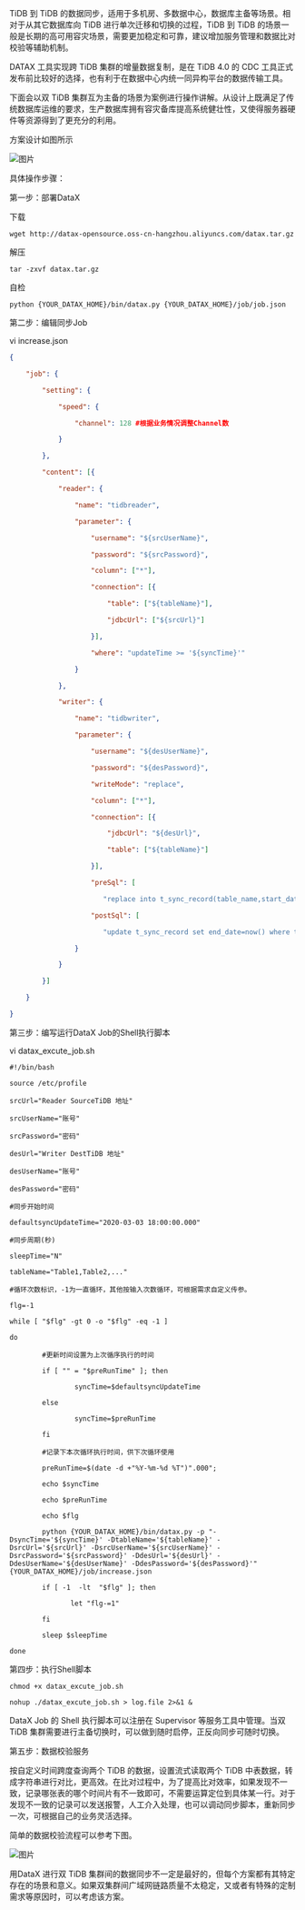 TiDB 到 TiDB 的数据同步，适用于多机房、多数据中心，数据库主备等场景。相对于从其它数据库向 TiDB 进行单次迁移和切换的过程，TiDB 到 TiDB 的场景一般是长期的高可用容灾场景，需要更加稳定和可靠，建议增加服务管理和数据比对校验等辅助机制。

DATAX 工具实现跨 TiDB 集群的增量数据复制，是在 TiDB 4.0 的 CDC 工具正式发布前比较好的选择，也有利于在数据中心内统一同异构平台的数据传输工具。

下面会以双 TiDB 集群互为主备的场景为案例进行操作讲解。从设计上既满足了传统数据库运维的要求，生产数据库拥有容灾备库提高系统健壮性，又使得服务器硬件等资源得到了更充分的利用。

方案设计如图所示

![图片](tidb2tidb.png)

具体操作步骤：

第一步：部署DataX

下载
```
wget http://datax-opensource.oss-cn-hangzhou.aliyuncs.com/datax.tar.gz
```
解压
```
tar -zxvf datax.tar.gz
```
自检
```
python {YOUR_DATAX_HOME}/bin/datax.py {YOUR_DATAX_HOME}/job/job.json
```
第二步：编辑同步Job

vi increase.json

```json
{

    "job": {

        "setting": {

            "speed": {

                "channel": 128 #根据业务情况调整Channel数

            }

        },

        "content": [{

            "reader": {

                "name": "tidbreader",

                "parameter": {

                    "username": "${srcUserName}",

                    "password": "${srcPassword}",

                    "column": ["*"],

                    "connection": [{

                        "table": ["${tableName}"],

                        "jdbcUrl": ["${srcUrl}"]

                    }],

                    "where": "updateTime >= '${syncTime}'"

                }

            },

            "writer": {

                "name": "tidbwriter",

                "parameter": {

                    "username": "${desUserName}",

                    "password": "${desPassword}",

                    "writeMode": "replace",

                    "column": ["*"],

                    "connection": [{

                        "jdbcUrl": "${desUrl}",

                        "table": ["${tableName}"]

                    }],

                    "preSql": [

                       "replace into t_sync_record(table_name,start_date,end_date) values('@table',now(),null)"],

                    "postSql": [

                       "update t_sync_record set end_date=now() where table_name='@table' " ]

                }

            }

        }]

    }

}
```
第三步：编写运行DataX Job的Shell执行脚本

vi datax_excute_job.sh

```
#!/bin/bash

source /etc/profile

srcUrl="Reader SourceTiDB 地址"

srcUserName="账号"

srcPassword="密码"

desUrl="Writer DestTiDB 地址"

desUserName="账号"

desPassword="密码"

#同步开始时间

defaultsyncUpdateTime="2020-03-03 18:00:00.000"

#同步周期(秒)

sleepTime="N"

tableName="Table1,Table2,..."

#循环次数标识，-1为一直循环，其他按输入次数循环，可根据需求自定义传参。

flg=-1

while [ "$flg" -gt 0 -o "$flg" -eq -1 ]

do

        #更新时间设置为上次循序执行的时间

        if [ "" = "$preRunTime" ]; then

                syncTime=$defaultsyncUpdateTime

        else

                syncTime=$preRunTime

        fi

        #记录下本次循环执行时间，供下次循环使用

        preRunTime=$(date -d +"%Y-%m-%d %T")".000";

        echo $syncTime

        echo $preRunTime

        echo $flg

        python {YOUR_DATAX_HOME}/bin/datax.py -p "-DsyncTime='${syncTime}' -DtableName='${tableName}' -DsrcUrl='${srcUrl}' -DsrcUserName='${srcUserName}' -DsrcPassword='${srcPassword}' -DdesUrl='${desUrl}' -DdesUserName='${desUserName}' -DdesPassword='${desPassword}'" {YOUR_DATAX_HOME}/job/increase.json

        if [ -1  -lt  "$flg" ]; then

               let "flg-=1"

        fi

        sleep $sleepTime

done
```
第四步：执行Shell脚本
```
chmod +x datax_excute_job.sh

nohup ./datax_excute_job.sh > log.file 2>&1 &
```
DataX Job 的 Shell 执行脚本可以注册在 Supervisor 等服务工具中管理。当双 TiDB 集群需要进行主备切换时，可以做到随时启停，正反向同步可随时切换。

第五步：数据校验服务

按自定义时间跨度查询两个 TiDB 的数据，设置流式读取两个 TiDB 中表数据，转成字符串进行对比，更高效。在比对过程中，为了提高比对效率，如果发现不一致，记录哪张表的哪个时间片有不一致即可，不需要运算定位到具体某一行。对于发现不一致的记录可以发送报警，人工介入处理，也可以调动同步脚本，重新同步一次，可根据自己的业务灵活选择。

简单的数据校验流程可以参考下图。

![图片](checkflowchart.png)

用DataX 进行双 TiDB 集群间的数据同步不一定是最好的，但每个方案都有其特定存在的场景和意义。如果双集群间广域网链路质量不太稳定，又或者有特殊的定制需求等原因时，可以考虑该方案。
